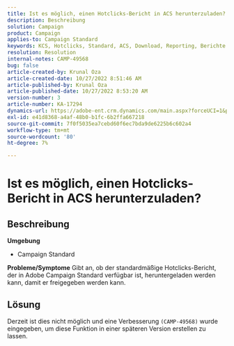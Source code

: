 ```yaml
---
title: Ist es möglich, einen Hotclicks-Bericht in ACS herunterzuladen?
description: Beschreibung
solution: Campaign
product: Campaign
applies-to: Campaign Standard
keywords: KCS, Hotclicks, Standard, ACS, Download, Reporting, Berichte
resolution: Resolution
internal-notes: CAMP-49568
bug: false
article-created-by: Krunal Oza
article-created-date: 10/27/2022 8:51:46 AM
article-published-by: Krunal Oza
article-published-date: 10/27/2022 8:53:20 AM
version-number: 3
article-number: KA-17294
dynamics-url: https://adobe-ent.crm.dynamics.com/main.aspx?forceUCI=1&pagetype=entityrecord&etn=knowledgearticle&id=0ecd9090-d455-ed11-bba2-6045bd006c82
exl-id: e41d8368-a4af-48b0-b1fc-6b2ffa667218
source-git-commit: 7f0f5035ea7cebd60f6ec7bda9de6225b6c602a4
workflow-type: tm+mt
source-wordcount: '80'
ht-degree: 7%

---
```


# Ist es möglich, einen Hotclicks-Bericht in ACS herunterzuladen?

## Beschreibung

<b>Umgebung</b>
- Campaign Standard



<b>Probleme/Symptome</b>
Gibt an, ob der standardmäßige Hotclicks-Bericht, der in Adobe Campaign Standard verfügbar ist, heruntergeladen werden kann, damit er freigegeben werden kann.


## Lösung


Derzeit ist dies nicht möglich und eine Verbesserung `(CAMP-49568)` wurde eingegeben, um diese Funktion in einer späteren Version erstellen zu lassen.
